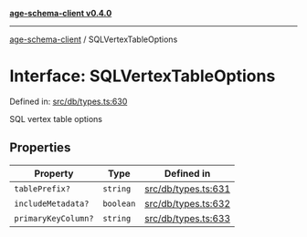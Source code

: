 [**age-schema-client v0.4.0**](../index.md)

***

[age-schema-client](../index.md) / SQLVertexTableOptions

# Interface: SQLVertexTableOptions

Defined in: [src/db/types.ts:630](https://github.com/standardbeagle/ageSchemaClient/blob/main/src/db/types.ts#L630)

SQL vertex table options

## Properties

| Property | Type | Defined in |
| ------ | ------ | ------ |
| <a id="tableprefix"></a> `tablePrefix?` | `string` | [src/db/types.ts:631](https://github.com/standardbeagle/ageSchemaClient/blob/main/src/db/types.ts#L631) |
| <a id="includemetadata"></a> `includeMetadata?` | `boolean` | [src/db/types.ts:632](https://github.com/standardbeagle/ageSchemaClient/blob/main/src/db/types.ts#L632) |
| <a id="primarykeycolumn"></a> `primaryKeyColumn?` | `string` | [src/db/types.ts:633](https://github.com/standardbeagle/ageSchemaClient/blob/main/src/db/types.ts#L633) |
